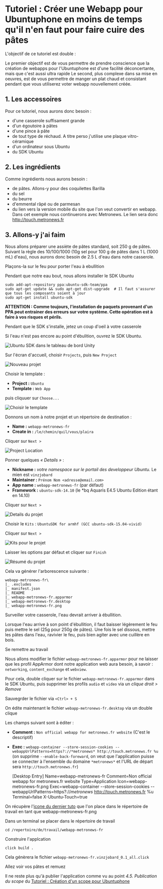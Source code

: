 # Tutoriel : Créer une Webapp pour Ubuntuphone en moins de temps qu'il n'en faut pour faire cuire des pâtes

L'objectif de ce tutoriel est double :

Le premier objectif est de vous permettre de prendre conscience que la création de webapps pour l'Ubuntuphone est d'une facilité déconcertante, mais que c'est aussi ultra rapide
Le second, plus complexe dans sa mise en oeuvres, est de vous permettre de manger un plat chaud et consistant pendant que vous utiliserez voter webapp nouvellement créée.

## 1. Les accessoires

Pour ce tutoriel, nous aurons donc besoin :

- d'une casserole suffisament grande
- d'un égoutoire à pâtes
- d'une pince à pâte
- de tout type de réchaud. A titre perso j'utilise une plaque vitro-céramique
- d'un ordinateur sous Ubuntu
- du SDK Ubuntu
 
## 2. Les ingrédients

Comme ingrédients nous aurons besoin :

- de pâtes. Allons-y pour des coquilettes Barilla
- du sel
- du beurre
- d'emmental râpé ou de parmesan 
- du lien vers la version mobile du site que l'on veut convertir en webapp. Dans cet exemple nous continuerons avec Metronews. Le lien sera donc http://touch.metronews.fr

## 3. Allons-y j'ai faim

Nous allons préparer une assiète de pâtes standard, soit 250 g de pâtes. Suivant la règle des 10/100/1000 (10g sel pour 100 g de pâtes dans 1 L (1000 mL) d'eau), nous aurons donc besoin de 2.5 L d'eau dans notre casserole. 

Plaçons-la sur le feu pour porter l'eau à ebullition

Pendant que notre eau bout, nous allons installer le SDK Ubuntu

    sudo add-apt-repository ppa:ubuntu-sdk-team/ppa
    sudo apt-get update && sudo apt-get dist-upgrade  # Il faut s'assurer que tous les composants soient à jour
    sudo apt-get install ubuntu-sdk

**ATTENTION : Comme toujours, l'installation de paquets provenant d'un PPA peut entrainer des erreurs sur votre système. Cette opération est à faire à vos risques et périls.**

Pendant que le SDK s'installe, jetez un coup d'oeil à votre casserole

Si l'eau n'est pas encore au point d'ébulition, ouvrez le SDK Ubuntu.

![Ubuntu SDK dans le tableau de bord Unity](https://github.com/Winael/webapps/blob/master/img/UbuntuSDK.png)

Sur l'écran d'accueil, choisir `Projects`, puis `New Project`

![Nouveau projet](https://github.com/Winael/webapps/blob/master/img/NewProject.png)

Choisir le template :

- **Project :** `Ubuntu`
- **Template :** `Web App`

puis cliquuer sur `Choose...`

![Choisir le template](https://github.com/Winael/webapps/blob/master/img/ChooseTemplate.png)

Donnons un nom à notre projet et un répertoire de destination :

- **Name :** `webapp-metronews-fr`
- **Create in :** `/le/chemin/quil/vous/plaira`

Cliquer sur `Next >`

![Project Location](https://github.com/Winael/webapps/blob/master/img/ProjectLocation.png)

Ponner quelques *« Details »* :

- **Nickname :** *votre namespace sur le portail des developpeur Ubuntu.* Le mien est `vinzjobard`
- **Maintainer :** `Prénom Nom <adresse@email.com>`
- **App name :** `webapp-metronews-fr` (par défaut)
- **Framework :** `ubuntu-sdk-14.10` (le *bq Aquaris E4.5 Ubuntu Edition étant en 14.10)

Cliquer sur `Next >`

![Details du projet](https://github.com/Winael/webapps/blob/master/img/Details.png)

Choisir le `Kits` : `UbuntuSDK for armhf (GCC ubuntu-sdk-15.04-vivid)`

Cliquer sur `Next >`

![Kits pour le projet](https://github.com/Winael/webapps/blob/master/img/Kits.png)

Laisser les options par défaut et cliquer sur `Finish`

![Résumé du projet](https://github.com/Winael/webapps/blob/master/img/Summary.png)

Cela va générer l'arborescence suivante :

    webapp-metronews-fr\
    |_ .excludes
    |_ manifest.json
    |_ README
    |_ webapp-metronews-fr.apparmor
    |_ webapp-metronews-fr.desktop
    |_ webapp-metronews-fr.png
    
Surveiller votre casserole, l'eau devrait arriver à ébullition.

Lorsque l'eau arrive à son point d'ébullition, il faut baisser légèrement le feu puis mettre le sel (25g pour 250g de pâtes). Une fois le sel dissous, mettre les pâtes dans l'eau, ravivier le feu, puis bien agiter avec une cuillère en bois.

Se remettre au travail

Nous allons modifier le fichier `webapp-metronews-fr.apparmor` pour ne laisser que les profil AppArmor dont notre application web aura besoin, à savoir : `networking`, `content_exchange` et `webview`.

Pour cela, double cliquer sur le fichier `webapp-metronews-fr.apparmor` dans le SDK Ubuntu, puis supprimer les profils `audio` et `video` via un *clique droit > Remove*

Sauvegrder le fichier via `<Ctrl> + S`

On édite maintenant le fichier `webapp-metronews-fr.desktop` via un double clique

Les champs suivant sont à éditer :

- **Comment :** `Non official webapp for metronews.fr website` (C'est le descriptif)
- **Exec :** `webapp-container --store-session-cookies --webappUrlPatterns=https?://*metronews* http://touch.metronews.fr %u` (on supprime `--enable-back-foreward`, on veut que l'application puisse se connecter à l'ensemble du domaine `*metronews*` et l'URL de départ sera `http://touch.metronews.fr`)

    [Desktop Entry]
    Name=webapp-metronews-fr
    Comment=Non official webapp for metronews.fr website
    Type=Application
    Icon=webapp-metronews-fr.png
    Exec=webapp-container --store-session-cookies --webappUrlPatterns=https?://*metronews* http://touch.metronews.fr %u
    Terminal=false
    X-Ubuntu-Touch=true
    
On récupère l'[icone du dernier tuto](https://github.com/Winael/scopes/blob/master/metronews-fr-scope/metronews-fr-scope/images/icon.png) que l'on place dans le répertoire de travail en tant que webapp-metronews-fr.png
 
Dans un terminal se placer dans le répertoire de travail 

    cd /repertoire/de/travail/webapp-metronews-fr

Construire l'applcation

    click build .
    
Cela génèrera le fichier `webapp-metronews-fr.vinzjobard_0.1_all.click`

Allez voir vos pâtes et remuez

Il ne reste plus qu'à publier l'application comme vu au point *4.5. Publication du scope* du [Tutoriel : Création d'un scope pour Ubuntuphone](http://winael.blogspot.fr/2015/03/tutoriel-creation-dun-scope-pour.html)


 
 
 






